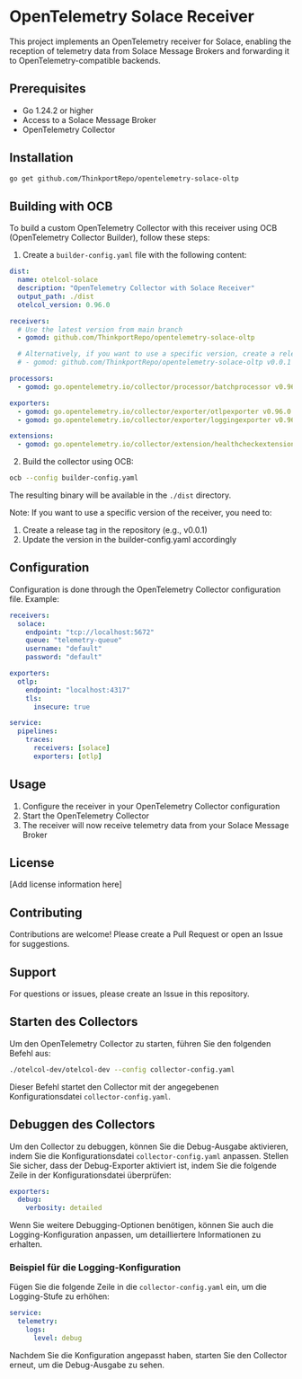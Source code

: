 # OpenTelemetry Solace Receiver

This project implements an OpenTelemetry receiver for Solace, enabling the reception of telemetry data from Solace Message Brokers and forwarding it to OpenTelemetry-compatible backends.

## Prerequisites

- Go 1.24.2 or higher
- Access to a Solace Message Broker
- OpenTelemetry Collector

## Installation

```bash
go get github.com/ThinkportRepo/opentelemetry-solace-oltp
```

## Building with OCB

To build a custom OpenTelemetry Collector with this receiver using OCB (OpenTelemetry Collector Builder), follow these steps:

1. Create a `builder-config.yaml` file with the following content:

```yaml
dist:
  name: otelcol-solace
  description: "OpenTelemetry Collector with Solace Receiver"
  output_path: ./dist
  otelcol_version: 0.96.0

receivers:
  # Use the latest version from main branch
  - gomod: github.com/ThinkportRepo/opentelemetry-solace-oltp

  # Alternatively, if you want to use a specific version, create a release tag first
  # - gomod: github.com/ThinkportRepo/opentelemetry-solace-oltp v0.0.1

processors:
  - gomod: go.opentelemetry.io/collector/processor/batchprocessor v0.96.0

exporters:
  - gomod: go.opentelemetry.io/collector/exporter/otlpexporter v0.96.0
  - gomod: go.opentelemetry.io/collector/exporter/loggingexporter v0.96.0

extensions:
  - gomod: go.opentelemetry.io/collector/extension/healthcheckextension v0.96.0
```

2. Build the collector using OCB:

```bash
ocb --config builder-config.yaml
```

The resulting binary will be available in the `./dist` directory.

Note: If you want to use a specific version of the receiver, you need to:
1. Create a release tag in the repository (e.g., v0.0.1)
2. Update the version in the builder-config.yaml accordingly

## Configuration

Configuration is done through the OpenTelemetry Collector configuration file. Example:

```yaml
receivers:
  solace:
    endpoint: "tcp://localhost:5672"
    queue: "telemetry-queue"
    username: "default"
    password: "default"

exporters:
  otlp:
    endpoint: "localhost:4317"
    tls:
      insecure: true

service:
  pipelines:
    traces:
      receivers: [solace]
      exporters: [otlp]
```

## Usage

1. Configure the receiver in your OpenTelemetry Collector configuration
2. Start the OpenTelemetry Collector
3. The receiver will now receive telemetry data from your Solace Message Broker

## License

[Add license information here]

## Contributing

Contributions are welcome! Please create a Pull Request or open an Issue for suggestions.

## Support

For questions or issues, please create an Issue in this repository.

## Starten des Collectors

Um den OpenTelemetry Collector zu starten, führen Sie den folgenden Befehl aus:

```bash
./otelcol-dev/otelcol-dev --config collector-config.yaml
```

Dieser Befehl startet den Collector mit der angegebenen Konfigurationsdatei `collector-config.yaml`.

## Debuggen des Collectors

Um den Collector zu debuggen, können Sie die Debug-Ausgabe aktivieren, indem Sie die Konfigurationsdatei `collector-config.yaml` anpassen. Stellen Sie sicher, dass der Debug-Exporter aktiviert ist, indem Sie die folgende Zeile in der Konfigurationsdatei überprüfen:

```yaml
exporters:
  debug:
    verbosity: detailed
```

Wenn Sie weitere Debugging-Optionen benötigen, können Sie auch die Logging-Konfiguration anpassen, um detailliertere Informationen zu erhalten. 

### Beispiel für die Logging-Konfiguration

Fügen Sie die folgende Zeile in die `collector-config.yaml` ein, um die Logging-Stufe zu erhöhen:

```yaml
service:
  telemetry:
    logs:
      level: debug
```

Nachdem Sie die Konfiguration angepasst haben, starten Sie den Collector erneut, um die Debug-Ausgabe zu sehen. 
